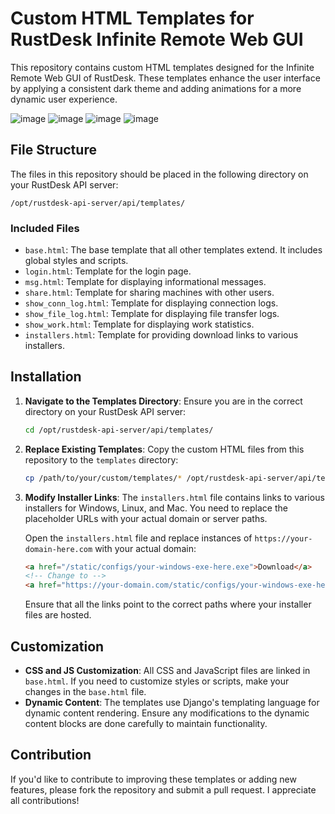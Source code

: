 # Custom HTML Templates for RustDesk Infinite Remote Web GUI

This repository contains custom HTML templates designed for the Infinite Remote Web GUI of RustDesk. These templates enhance the user interface by applying a consistent dark theme and adding animations for a more dynamic user experience.

![image](https://github.com/user-attachments/assets/093e0f6e-b03a-46b6-b752-b9d2db2666fb)
![image](https://github.com/user-attachments/assets/0c75c696-0444-4abe-8ea5-ec9765b5f230)
![image](https://github.com/user-attachments/assets/c0c52f97-4bc6-4e37-95b8-e9722058c978)
![image](https://github.com/user-attachments/assets/e13fd19e-76e7-433d-852f-91681c95423c)

## File Structure

The files in this repository should be placed in the following directory on your RustDesk API server:

```
/opt/rustdesk-api-server/api/templates/
```

### Included Files

- `base.html`: The base template that all other templates extend. It includes global styles and scripts.
- `login.html`: Template for the login page.
- `msg.html`: Template for displaying informational messages.
- `share.html`: Template for sharing machines with other users.
- `show_conn_log.html`: Template for displaying connection logs.
- `show_file_log.html`: Template for displaying file transfer logs.
- `show_work.html`: Template for displaying work statistics.
- `installers.html`: Template for providing download links to various installers.

## Installation

1. **Navigate to the Templates Directory**:
   Ensure you are in the correct directory on your RustDesk API server:

   ```sh
   cd /opt/rustdesk-api-server/api/templates/
   ```

2. **Replace Existing Templates**:
   Copy the custom HTML files from this repository to the `templates` directory:

   ```sh
   cp /path/to/your/custom/templates/* /opt/rustdesk-api-server/api/templates/
   ```

3. **Modify Installer Links**:
   The `installers.html` file contains links to various installers for Windows, Linux, and Mac. You need to replace the placeholder URLs with your actual domain or server paths.

   Open the `installers.html` file and replace instances of `https://your-domain-here.com` with your actual domain:

   ```html
   <a href="/static/configs/your-windows-exe-here.exe">Download</a>
   <!-- Change to -->
   <a href="https://your-domain.com/static/configs/your-windows-exe-here.exe">Download</a>
   ```

   Ensure that all the links point to the correct paths where your installer files are hosted.

## Customization

- **CSS and JS Customization**: All CSS and JavaScript files are linked in `base.html`. If you need to customize styles or scripts, make your changes in the `base.html` file.
- **Dynamic Content**: The templates use Django's templating language for dynamic content rendering. Ensure any modifications to the dynamic content blocks are done carefully to maintain functionality.

## Contribution

If you'd like to contribute to improving these templates or adding new features, please fork the repository and submit a pull request. I appreciate all contributions!
